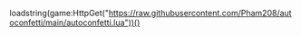 loadstring(game:HttpGet("https://raw.githubusercontent.com/Pham208/autoconfetti/main/autoconfetti.lua"))()
